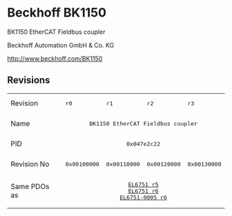 # Beckhoff BK1150

BK1150 EtherCAT Fieldbus coupler

Beckhoff Automation GmbH & Co. KG

http://www.beckhoff.com/BK1150

## Revisions
<table>
<tr >
<td>Revision</td>
<td><pre>r0</pre></td>
<td><pre>r1</pre></td>
<td><pre>r2</pre></td>
<td><pre>r3</pre></td>
</tr>
<tr >
<td>Name</td>
<td colspan=4 align="center"><pre>BK1150 EtherCAT Fieldbus coupler</pre></td>
</tr>
<tr >
<td>PID</td>
<td colspan=4 align="center"><pre>0x047e2c22</pre></td>
</tr>
<tr >
<td>Revision No</td>
<td><pre>0x00100000</pre></td>
<td><pre>0x00110000</pre></td>
<td><pre>0x00120000</pre></td>
<td><pre>0x00130000</pre></td>
</tr>
<tr >
<td>Same PDOs as</td>
<td colspan=4 align="center"><pre><a href="EL6751">EL6751 r5</a><br/><a href="EL6751">EL6751 r6</a><br/><a href="EL6751-0005">EL6751-0005 r6</a></pre></td>
</tr>
</table>
